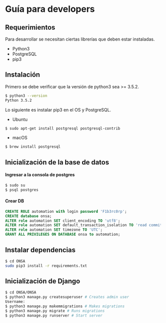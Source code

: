 # Guía para developers

## Requerimientos

Para desarrollar se necesitan ciertas librerías que deben estar instaladas.

* Python3
* PostgreSQL
* pip3

## Instalación

Primero se debe verificar que la versión de python3 sea &gt;= 3.5.2.

```bash
$ python3 --version
Python 3.5.2
```

Lo siguiente es instalar pip3 en el OS y PostgreSQL.

* Ubuntu

```bash
$ sudo apt-get install postgresql postgresql-contrib
```

* macOS

```bash
$ brew install postgresql
```

## Inicialización de la base de datos

#### Ingresar a la consola de postgres

```bash
$ sudo su
$ psql postgres
```

#### Crear DB

```sql
CREATE ROLE automation with login password 'F1b3rc0rp';
CREATE database onsa;
ALTER role automation SET client_encoding TO 'utf8';
ALTER role automation SET default_transaction_isolation TO 'read committed';
ALTER role automation SET timezone TO 'UTC';
GRANT ALL PRIVILEGES ON DATABASE onsa to automation;
```

## Instalar dependencias

```bash
$ cd ONSA
sudo pip3 install -r requirements.txt
```

## Inicialización de Django

```bash
$ cd ONSA/ONSA
$ python3 manage.py createsuperuser # Creates admin user
Username:
$ python3 manage.py makemmigrations # Makes migrations
$ python3 manage.py migrate # Runs migrations
$ python3 manage.py runserver # Start server
```



